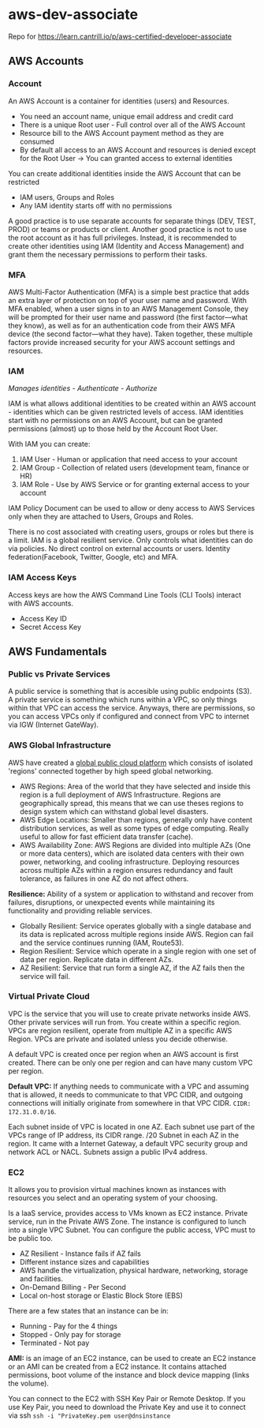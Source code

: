 # aws-dev-associate
Repo for https://learn.cantrill.io/p/aws-certified-developer-associate

## AWS Accounts

### Account

An AWS Account is a container for identities (users) and Resources.

- You need an account name, unique email address and credit card
- There is a unique Root user - Full control over all of the AWS Account
- Resource bill to the AWS Account payment method as they are consumed
- By default all access to an AWS Account and resources is denied except for the Root User -> You can granted access to external identities

You can create additional identities inside the AWS Account that can be restricted

- IAM users, Groups and Roles
- Any IAM identity starts off with no permissions

A good practice is to use separate accounts for separate things (DEV, TEST, PROD) or teams or products or client. Another good practice is not to use the root account as it has full privileges. Instead, it is recommended to create other identities using IAM (Identity and Access Management) and grant them the necessary permissions to perform their tasks.

### MFA

AWS Multi-Factor Authentication (MFA) is a simple best practice that adds an extra layer of protection on top of your user name and password. With MFA enabled, when a user signs in to an AWS Management Console, they will be prompted for their user name and password (the first factor—what they know), as well as for an authentication code from their AWS MFA device (the second factor—what they have). Taken together, these multiple factors provide increased security for your AWS account settings and resources.

### IAM

*Manages identities - Authenticate - Authorize*

IAM is what allows additional identities to be created within an AWS account - identities which can be given restricted levels of access. IAM identities start with no permissions on an AWS Account, but can be granted permissions (almost) up to those held by the Account Root User.

With IAM you can create:

1. IAM User - Human or application that need access to your account
2. IAM Group - Collection of related users (development team, finance or HR)
3. IAM Role - Use by AWS Service or for granting external access to your account

IAM Policy Document can be used to allow or deny access to AWS Services only when they are attached to Users, Groups and Roles.

There is no cost associated with creating users, groups or roles but there is a limit. IAM is a global resilient service. Only controls what identities can do via policies. No direct control on external accounts or users. Identity federation(Facebook, Twitter, Google, etc) and MFA.

### IAM Access Keys

Access keys are how the AWS Command Line Tools (CLI Tools) interact with AWS accounts.

- Access Key ID
- Secret Access Key

## AWS Fundamentals

### Public vs Private Services

A public service is something that is accesible using public endpoints (S3). A private service is something which runs within a VPC, so only things within that VPC can access the service. Anyways, there are permissions, so you can access VPCs only if configured and connect from VPC to internet via IGW (Internet GateWay).

### AWS Global Infrastructure

AWS have created a [global public cloud platform](https://aws.amazon.com/es/about-aws/global-infrastructure/regions_az/) which consists of isolated 'regions' connected together by high speed global networking.

- AWS Regions: Area of the world that they have selected and inside this region is a full deployment of AWS Infrastructure. Regions are geographically spread, this means that we can use theses regions to design system which can withstand global level disasters.
- AWS Edge Locations: Smaller than regions, generally only have content distribution services, as well as some types of edge computing. Really useful to allow for fast efficient data transfer (cache).
- AWS Availability Zone: AWS Regions are divided into multiple AZs (One or more data centers), which are isolated data centers with their own power, networking, and cooling infrastructure. Deploying resources across multiple AZs within a region ensures redundancy and fault tolerance, as failures in one AZ do not affect others.

**Resilience:** Ability of a system or application to withstand and recover from failures, disruptions, or unexpected events while maintaining its functionality and providing reliable services.

- Globally Resilient: Service operates globally with a single database and its data is replicated across multiple regions inside AWS. Region can fail and the service continues running (IAM, Route53).
- Region Resilient: Service which operate in a single region with one set of data per region. Replicate data in different AZs.
- AZ Resilient: Service that run form a single AZ, if the AZ fails then the service will fail.

### Virtual Private Cloud

VPC is the service that you will use to create private networks inside AWS. Other private services will run from. You create within a specific region. VPCs are region resilient, operate from multiple AZ in a specific AWS Region. VPCs are private and isolated unless you decide otherwise.

A default VPC is created once per region when an AWS account is first created. There can be only one per region and can have many custom VPC per region.

**Default VPC:** If anything needs to communicate with a VPC and assuming that is allowed, it needs to communicate to that VPC CIDR, and outgoing connections will initially originate from somewhere in that VPC CIDR. `CIDR: 172.31.0.0/16`.

Each subnet inside of VPC is located in one AZ. Each subnet use part of the VPCs range of IP address, its CIDR range. /20 Subnet in each AZ in the region. It came with a Internet Gateway, a default VPC security group and network ACL or NACL. Subnets assign a public IPv4 address.

### EC2

It allows you to provision virtual machines known as instances with resources you select and an operating system of your choosing. 

Is a IaaS service, provides access to VMs known as EC2 instance. Private service, run in the Private AWS Zone. The instance is configured to lunch into a single VPC Subnet. You can configure the public access, VPC must to be public too. 

- AZ Resilient - Instance fails if AZ fails
- Different instance sizes and capabilities
- AWS handle the virtualization, physical hardware, networking, storage and facilities.
- On-Demand Billing - Per Second
- Local on-host storage or Elastic Block Store (EBS)

There are a few states that an instance can be in:
- Running - Pay for the 4 things
- Stopped - Only pay for storage
- Terminated - Not pay

**AMI:** is an image of an EC2 instance, can be used to create an EC2 instance or an AMI can be created from a EC2 instance. It contains attached permissions, boot volume of the instance and block device mapping (links the volume).

You can connect to the EC2 with SSH Key Pair or Remote Desktop. If you use Key Pair, you need to download the Private Key and use it to connect via ssh `ssh -i "PrivateKey.pem user@dnsinstance`

